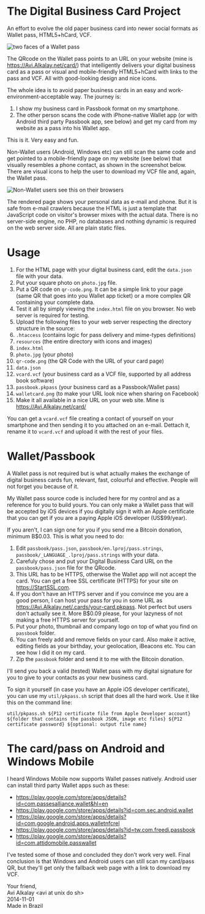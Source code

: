 The Digital Business Card Project
=================================

An effort to evolve the old paper business card into newer social formats as Wallet pass, HTML5+hCard, VCF.

![two faces of a Wallet pass](https://cloud.githubusercontent.com/assets/3484242/4873626/2b9949d2-621d-11e4-8e2a-f44aafe6faeb.png)

The QRcode on the Wallet pass points to an URL on your website (mine is https://Avi.Alkalay.net/card/) that intelligently
delivers your digital business card as a pass or visual and mobile-friendly HTML5+hCard with links to the pass and VCF.
All with good-looking design and nice icons.

The whole idea is to avoid paper business cards in an easy and work-environment-acceptable way. The journey is:

1. I show my business card in Passbook format on my smartphone.
2. The other person scans the code with iPhone-native Wallet app (or with Android third party Passbook app, see below) and get my card from my website as a pass into his Wallet app.

This is it. Very easy and fun.

Non-Wallet users (Android, Windows etc) can still scan the same code and get pointed to a mobile-friendly page on my website (see below) that visually resembles a phone contact, as shown in the screenshot below. There are visual icons to help the user to download my VCF file and, again, the Wallet pass.

![Non-Wallet users see this on their browsers](https://cloud.githubusercontent.com/assets/3484242/10709944/205147f2-7a20-11e5-8244-584473785f47.png)

The rendered page shows your personal data as e-mail and phone. But it is safe from e-mail
crawlers because the HTML is just a template that JavaScript code on visitor's browser mixes with the actual data.
There is no server-side engine, no PHP, no databases and nothing dynamic is required on the web server side. All are plain static files.

Usage
=====

1. For the HTML page with your digital business card, edit the `data.json` file with your data.
2. Put your square photo on `photo.jpg` file. 
3. Put a QR code on `qr-code.png`. It can be a simple link to your page (same QR that goes into you Wallet app ticket) or a more complex QR containing your complete data.
3. Test it all by simply viewing the `index.html` file on you browser. No web server is required for testing.
4. Upload the following files to your web server respecting the directory structure in the source:
  1. `.htaccess` (contains logic for pass delivery and mime-types definitions)
  2. `resources` (the entire directory with icons and images)
  3. `index.html`
  4. `photo.jpg` (your photo)
  5. `qr-code.png` (the QR Code with the URL of your card page)
  6. `data.json`
  7. `vcard.vcf` (your business card as a VCF file, supported by all address book software)
  8. `passbook.pkpass` (your business card as a Passbook/Wallet pass)
  9. `walletcard.png` (to make your URL look nice when sharing on Facebook)
5. Make it all available in a nice URL on your web site. Mine is https://Avi.Alkalay.net/card/

You can get a `vcard.vcf` file creating a contact of yourself on your smartphone and then sending it to you attached on an e-mail.
Dettach it, rename it to `vcard.vcf` and upload it with the rest of your files.

Wallet/Passbook
===============

A Wallet pass is not required but is what actually makes the exchange of digital business cards fun, relevant, fast, colourful and effective. People will not forget you because of it.

My Wallet pass source code is included here for my control and as a reference for you to build yours. You can only make a Wallet pass that will be accepted by
iOS devices if you digitally sign it with an Apple certificate that you can get if you are a paying Apple iOS developer (US$99/year).

If you aren't, I can sign one for you if you send me a Bitcoin donation, minimum B$0.03. This is what you need to do:

1. Edit `passbook/pass.json`, `passbook/en.lproj/pass.strings`, `passbook/_LANGUAGE_.lproj/pass.strings` with your data.
2. Carefuly chose and put your Digital Business Card URL on the `passbook/pass.json` file for the QRcode.
3. This URL has to be HTTPS, otherwise the Wallet app will not accept the card. You can get a free SSL certificate (HTTPS) for your site on https://StartSSL.com.
4. If you don't have an HTTPS server and if you convince me you are a good person, I can host your pass for you in some URL as https://Avi.Alkalay.net/.cards/your-card.pkpass. Not perfect but users don't actually see it. More B$0.09 please, for your lazyness of not making a free HTTPS server for yourself.
5. Put your photo, thumbnail and company logo on top of what you find on `passbook` folder.
6. You can freely add and remove fields on your card. Also make it active, editing fields as your birthday, your geolocation, iBeacons etc. You can see how I did it on my card.
7. Zip the `passbook` folder and send it to me with the Bitcoin donation.

I'll send you back a valid (tested) Wallet pass with my digital signature for you to give to your contacts as your new business card.

To sign it yourself (in case you have an Apple iOS developer certificate), you can use my `util/pkpass.sh` script that does all the hard work. Use it like this on the command line:
```
util/pkpass.sh ${P12 certificate file from Apple Developer account} ${folder that contains the passbook JSON, image etc files} ${P12 certificate password} ${optional: output file name}
```

The card/pass on Android and Windows Mobile
===========================================

I heard Windows Mobile now supports Wallet passes natively. Android user can install third party Wallet apps such as these:

- https://play.google.com/store/apps/details?id=com.passesalliance.wallet&hl=en
- https://play.google.com/store/apps/details?id=com.sec.android.wallet
- https://play.google.com/store/apps/details?id=com.google.android.apps.walletnfcrel
- https://play.google.com/store/apps/details?id=tw.com.freedi.passbook
- https://play.google.com/store/apps/details?id=com.attidomobile.passwallet

I've tested some of those and concluded they don't work very well. Final conclusion is that Windows and Android users can still scan my card/pass QR, but they'll get only the fallback web page with a link to download my VCF.

Your friend,<br/>
Avi Alkalay &lt;avi at unix do sh&gt;<br/>
2014-11-01<br/>
Made in Brazil
